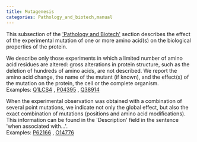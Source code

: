```yaml
---
title: Mutagenesis
categories: Pathology_and_biotech,manual
---
```


This subsection of the ['Pathology and Biotech'](http://www.uniprot.org/manual/pathology%5Fand%5Fbiotech%5Fsection) section describes the effect of the experimental mutation of one or more amino acid(s) on the biological properties of the protein.

We describe only those experiments in which a limited number of amino acid residues are altered: gross alterations in protein structure, such as the deletion of hundreds of amino acids, are not described. We report the amino acid change, the name of the mutant (if known), and the effect(s) of the mutation on the protein, the cell or the complete organism.  
Examples: [Q1LCS4](http://www.uniprot.org/uniprotkb/Q1LCS4#pathology_and_biotech) , [P04395](http://www.uniprot.org/uniprotkb/P04395#pathology_and_biotech) , [Q38914](http://www.uniprot.org/uniprotkb/Q38914#pathology_and_biotech)

When the experimental observation was obtained with a combination of several point mutations, we indicate not only the global effect, but also the exact combination of mutations (positions and amino acid modifications). This information can be found in the 'Description' field in the sentence 'when associated with...'.  
Examples: [P62166](http://www.uniprot.org/uniprotkb/P62166#pathology_and_biotech) , [O14776](http://www.uniprot.org/uniprotkb/O14776#pathology_and_biotech)
